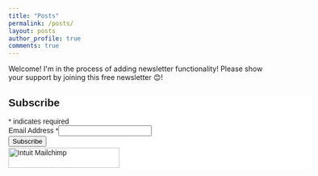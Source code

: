 ```yaml
---
title: "Posts"
permalink: /posts/
layout: posts
author_profile: true
comments: true
---
```


Welcome! I'm in the process of adding newsletter functionality! Please show your support by joining this free newsletter :blush:!

<div id="mc_embed_shell">
      <link href="//cdn-images.mailchimp.com/embedcode/classic-061523.css" rel="stylesheet" type="text/css">
  <style type="text/css">
        #mc_embed_signup{background:#fff; false;clear:left; font:14px Helvetica,Arial,sans-serif; width: 600px;}
        /* Add your own Mailchimp form style overrides in your site stylesheet or in this style block.
           We recommend moving this block and the preceding CSS link to the HEAD of your HTML file. */
</style>
<div id="mc_embed_signup">
    <form action="https://chaoscontrol.us7.list-manage.com/subscribe/post?u=cd3eef2d66d1a86e7eba23eb3&amp;id=fb46f3513a&amp;f_id=000fd7e4f0" method="post" id="mc-embedded-subscribe-form" name="mc-embedded-subscribe-form" class="validate" target="_blank">
        <div id="mc_embed_signup_scroll"><h2>Subscribe</h2>
            <div class="indicates-required"><span class="asterisk">*</span> indicates required</div>
            <div class="mc-field-group"><label for="mce-EMAIL">Email Address <span class="asterisk">*</span></label><input type="email" name="EMAIL" class="required email" id="mce-EMAIL" required="" value=""></div>
        <div id="mce-responses" class="clear foot">
            <div class="response" id="mce-error-response" style="display: none;"></div>
            <div class="response" id="mce-success-response" style="display: none;"></div>
        </div>
    <div aria-hidden="true" style="position: absolute; left: -5000px;">
        /* real people should not fill this in and expect good things - do not remove this or risk form bot signups */
        <input type="text" name="b_cd3eef2d66d1a86e7eba23eb3_fb46f3513a" tabindex="-1" value="">
    </div>
        <div class="optionalParent">
            <div class="clear foot">
                <input type="submit" name="subscribe" id="mc-embedded-subscribe" class="button" value="Subscribe">
                <p style="margin: 0px auto;"><a href="http://eepurl.com/iNSD4w" title="Mailchimp - email marketing made easy and fun"><span style="display: inline-block; background-color: transparent; border-radius: 4px;"><img class="refferal_badge" src="https://digitalasset.intuit.com/render/content/dam/intuit/mc-fe/en_us/images/intuit-mc-rewards-text-dark.svg" alt="Intuit Mailchimp" style="width: 220px; height: 40px; display: flex; padding: 2px 0px; justify-content: center; align-items: center;"></span></a></p>
            </div>
        </div>
    </div>
</form>
</div>
<script type="text/javascript" src="//s3.amazonaws.com/downloads.mailchimp.com/js/mc-validate.js"></script><script type="text/javascript">(function($) {window.fnames = new Array(); window.ftypes = new Array();fnames[0]='EMAIL';ftypes[0]='email';fnames[1]='FNAME';ftypes[1]='text';fnames[2]='LNAME';ftypes[2]='text';fnames[4]='PHONE';ftypes[4]='phone';fnames[3]='MMERGE3';ftypes[3]='text';}(jQuery));var $mcj = jQuery.noConflict(true);</script></div>





<!-- I try to post articles that discuss a broad range of topics: data science, physics, complex systems, music, etc.

You see, as a writer, it is important to write and exercise writing muscles. Write something bad, recognize where you made mistakes. Write it better. Next time make less mistakes. Compartmentalize writing into different key muscle groups. Isolate specific writing muscles to work on. But writing good stories is not just about writing. Think about long-distance runners, do they just run all the time? Probably not. Usain Bolt also goes to the gym, and does static exercises. He probably spends a good deal of time learning from previous runners - maybe reading books or watching videos.

Writing these posts is a consolidation of learning. There are 3 steps I follow: 1) Learning 2) Consolidating 3) Writing. Ideally this is a feedback loop, where I learn, and improve. This *is* my goal - not to gain a certain number of followers. But to learn things that are useful for others, and being able to communicate what I have learnt in a format that is palatable. Ideally, folks are extremely critical of what I write and anything else that I create, and in addressing these issues I learn to create better, and thus make better content that serves you, my dear reader - better. -->

<!-- <h2 style="text-align:center">Subscribe to my newsletter.</h2>

<p align="center">
<iframe src="https://skandavivek.substack.com/embed" width="480" height="320" style="border:1px solid #EEE; background:white;" frameborder="0" scrolling="no"></iframe>
</p> -->
